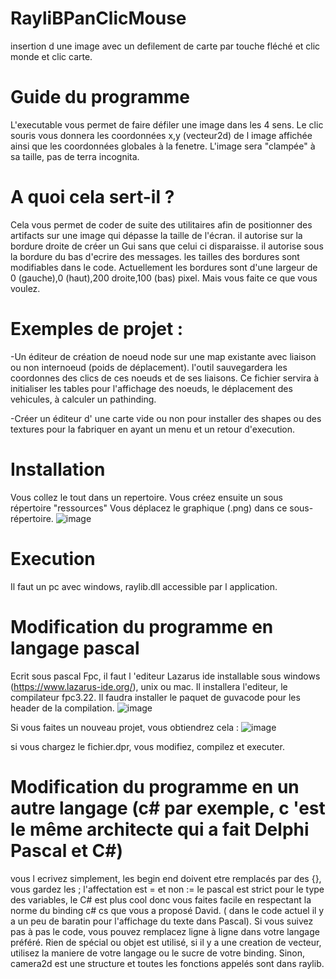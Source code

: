 # RayliBPanClicMouse
insertion d une image avec un defilement de carte par touche fléché et clic monde et clic carte.

# Guide du programme
L'executable vous permet de faire défiler une image dans les 4 sens.
Le clic souris vous donnera les coordonnées x,y (vecteur2d) de l image affichée
ainsi que les coordonnées globales à la fenetre. 
L'image sera "clampée" à sa taille, pas de terra incognita.


# A quoi cela sert-il ?
Cela vous permet de coder de suite des utilitaires afin de positionner des artifacts  sur une image qui dépasse la taille de l'écran. 
il autorise sur la bordure droite de créer un Gui sans que celui ci disparaisse.
il autorise sous la bordure du bas d'ecrire des messages.
les tailles des bordures sont modifiables dans le code. Actuellement les bordures sont d'une largeur de 0 (gauche),0 (haut),200 droite,100 (bas) pixel.
Mais vous faite ce que vous voulez.

# Exemples de projet :
-Un éditeur de création de noeud node sur une map existante avec liaison ou non internoeud (poids de déplacement).
l'outil sauvegardera les coordonnes des clics de ces noeuds et de ses liaisons. Ce fichier servira  à initialiser les tables pour
l'affichage des noeuds, le déplacement des vehicules, à calculer un pathinding.

-Créer un éditeur d' une carte vide ou non pour installer des shapes ou des textures pour la fabriquer en ayant un menu et un retour d'execution.

#  Installation
Vous collez le tout dans un repertoire. Vous créez ensuite un sous répertoire "ressources"
Vous déplacez le graphique (.png) dans ce sous-répertoire.
![image](https://github.com/user-attachments/assets/64f58803-e32f-42ce-a300-d72cad641699)

#  Execution
Il faut un pc avec windows, raylib.dll accessible par l application.

#  Modification du programme en langage pascal
Ecrit sous pascal Fpc, il faut l 'editeur Lazarus ide installable sous windows (https://www.lazarus-ide.org/), unix ou mac. Il installera l'editeur, le compilateur fpc3.22. Il faudra installer le paquet de guvacode pour les header de la compilation.
![image](https://github.com/user-attachments/assets/f36b9aa5-adb7-4158-8993-e3ad30b622a0)

Si vous faites un nouveau projet, vous obtiendrez cela :
![image](https://github.com/user-attachments/assets/de21b258-aecc-4042-a717-f505acbb08ee)

si vous chargez le fichier.dpr, vous modifiez, compilez et executer. 

#  Modification du programme en un autre langage (c# par exemple, c 'est le même architecte qui a fait Delphi Pascal  et C#)
 vous l ecrivez simplement,  les begin end doivent etre remplacés par des {}, vous gardez les ;
 l'affectation est = et non := 
 le pascal est strict pour le type des variables, le C# est plus cool donc  vous faites facile en respectant la norme du binding c# cs que vous a proposé David.
 ( dans le code actuel il y a un peu de baratin pour l'affichage du texte dans Pascal).
 Si vous suivez pas à pas le code, vous pouvez remplacez ligne à ligne dans votre langage préféré. 
 Rien de spécial ou objet est utilisé, si il y a une creation de vecteur, utilisez la maniere de votre langage ou le sucre de votre binding.
 Sinon, camera2d est une structure et toutes les fonctions appelés sont dans raylib.
 




